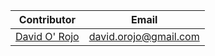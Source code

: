 
Contributor             | Email
----------------------- | --------------------------
[David O' Rojo][0]      | <david.orojo@gmail.com>

[0]: http://about.me/orojo
